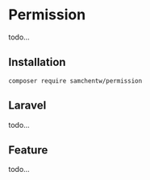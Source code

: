 # Permission
todo...


## Installation
`composer require samchentw/permission`


## Laravel
todo...


## Feature
todo...
